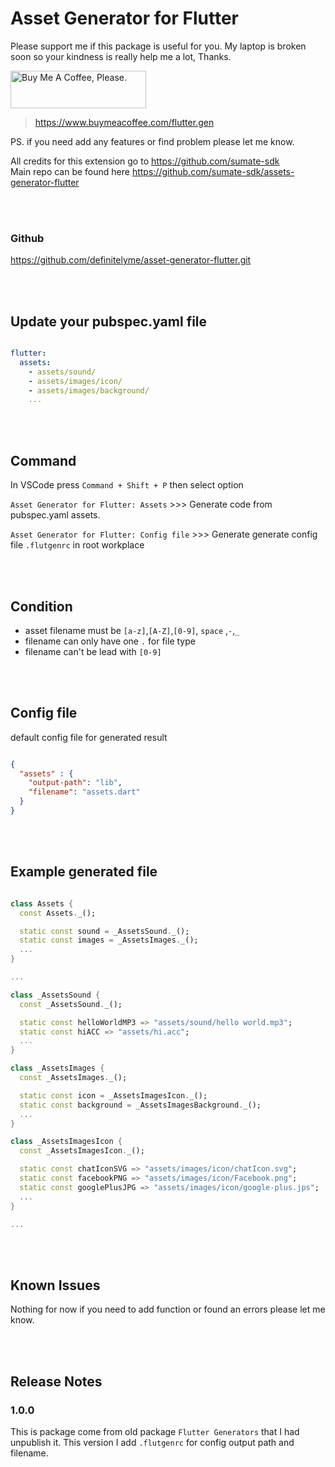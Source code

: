 # Asset Generator for Flutter

Please support me if this package is useful for you. My laptop is broken soon so your kindness is really help me a lot, Thanks.

<a href="https://www.buymeacoffee.com/flutter.gen" target="_blank"><img src="https://cdn.buymeacoffee.com/buttons/v2/default-yellow.png" alt="Buy Me A Coffee, Please." style="height: 60px !important;width: 217px !important;" ></a>

> <https://www.buymeacoffee.com/flutter.gen>

PS. if you need add any features or find problem please let me know.
<br />

All credits for this extension go to <https://github.com/sumate-sdk>
<br>
Main repo can be found here <https://github.com/sumate-sdk/assets-generator-flutter>

<br />
<br />

### Github
<https://github.com/definitelyme/asset-generator-flutter.git>

<br />
<br />

## Update your pubspec.yaml file

``` yaml

flutter:
  assets:
    - assets/sound/
    - assets/images/icon/
    - assets/images/background/
    ...

```

<br />
<br />

## Command

In VSCode press `Command + Shift + P` then select option

`Asset Generator for Flutter: Assets` >>> Generate code from pubspec.yaml assets.

`Asset Generator for Flutter: Config file` >>> Generate generate config file `.flutgenrc` in root workplace

<br />
<br />


## Condition

- asset filename must be `[a-z]`,`[A-Z]`,`[0-9]`, `space` ,`-`,`_`
- filename can only have one `.` for file type
- filename can't be lead with `[0-9]`

<br />
<br />

## Config file

default config file for generated result

``` json

{
  "assets" : {
    "output-path": "lib",
    "filename": "assets.dart"
  }
}

```

<br />
<br />

## Example generated file

``` dart

class Assets {
  const Assets._();

  static const sound = _AssetsSound._();
  static const images = _AssetsImages._();
  ...
}

...

class _AssetsSound {
  const _AssetsSound._();

  static const helloWorldMP3 => "assets/sound/hello world.mp3";
  static const hiACC => "assets/hi.acc";
  ...
}

class _AssetsImages {
  const _AssetsImages._();

  static const icon = _AssetsImagesIcon._();
  static const background = _AssetsImagesBackground._();
  ...
}

class _AssetsImagesIcon {
  const _AssetsImagesIcon._();

  static const chatIconSVG => "assets/images/icon/chatIcon.svg";
  static const facebookPNG => "assets/images/icon/Facebook.png";
  static const googlePlusJPG => "assets/images/icon/google-plus.jps";
  ...
}

...

```

<br />
<br />

## Known Issues

Nothing for now if you need to add function or found an errors please let me know.

<br />
<br />

## Release Notes

### 1.0.0

This is package come from old package `Flutter Generators` that I had unpublish it.
This version I add `.flutgenrc` for config output path and filename.
